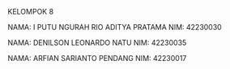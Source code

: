 KELOMPOK 8

NAMA: I PUTU NGURAH RIO ADITYA PRATAMA
NIM: 42230030

NAMA: DENILSON LEONARDO NATU 
NIM: 42230035

NAMA: ARFIAN SARIANTO PENDANG
NIM: 42230017
